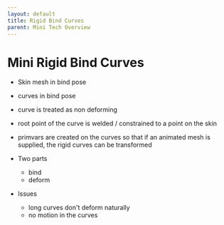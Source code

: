 ```yaml
---
layout: default
title: Rigid Bind Curves
parent: Mini Tech Overview
---
```


# Mini Rigid Bind Curves

* Skin mesh in bind pose
* curves in bind pose
* curve is treated as non deforming
* root point of the curve is welded / constrained to a point on the skin
* primvars are created on the curves so that if an animated mesh is supplied, the rigid curves can be transformed

* Two parts
  * bind
  * deform

* Issues
  * long curves don't deform naturally
  * no motion in the curves 
